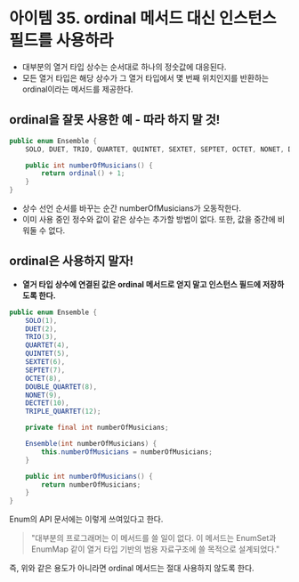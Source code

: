 # 아이템 35. ordinal 메서드 대신 인스턴스 필드를 사용하라

- 대부분의 열거 타입 상수는 순서대로 하나의 정숫값에 대응된다.
- 모든 열거 타입은 해당 상수가 그 열거 타입에서 몇 번째 위치인지를 반환하는 ordinal이라는 메서드를 제공한다.

## ordinal을 잘못 사용한 예 - 따라 하지 말 것!

```java
public enum Ensemble {
    SOLO, DUET, TRIO, QUARTET, QUINTET, SEXTET, SEPTET, OCTET, NONET, DECTET;

    public int numberOfMusicians() {
        return ordinal() + 1;
    }
}
```

- 상수 선언 순서를 바꾸는 순간 numberOfMusicians가 오동작한다.
- 이미 사용 중인 정수와 값이 같은 상수는 추가할 방법이 없다. 또한, 값을 중간에 비워둘 수 없다.

## ordinal은 사용하지 말자!

- **열거 타입 상수에 연결된 값은 ordinal 메서드로 얻지 말고 인스턴스 필드에 저장하도록 한다.**

```java
public enum Ensemble {
    SOLO(1),
    DUET(2),
    TRIO(3),
    QUARTET(4),
    QUINTET(5),
    SEXTET(6),
    SEPTET(7),
    OCTET(8),
    DOUBLE_QUARTET(8),
    NONET(9),
    DECTET(10),
    TRIPLE_QUARTET(12);

    private final int numberOfMusicians;

    Ensemble(int numberOfMusicians) {
        this.numberOfMusicians = numberOfMusicians;
    }

    public int numberOfMusicians() {
        return numberOfMusicians;
    }
}
```

Enum의 API 문서에는 이렇게 쓰여있다고 한다.
> "대부분의 프로그래머는 이 메서드를 쓸 일이 없다. 이 메서드는 EnumSet과 EnumMap 같이 열거 타입 기반의 범용 자료구조에 쓸 목적으로 설계되었다."

즉, 위와 같은 용도가 아니라면 ordinal 메서드는 절대 사용하지 않도록 한다.